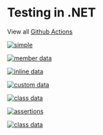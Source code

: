 # Testing in .NET

View all [Github Actions](https://github.com/sergiobarriel/testing-in-dotnet/actions)

[![simple](https://github.com/sergiobarriel/testing-in-dotnet/actions/workflows/simple.yml/badge.svg)](https://github.com/sergiobarriel/testing-in-dotnet/actions/workflows/simple.yml)

[![member data](https://github.com/sergiobarriel/testing-in-dotnet/actions/workflows/member-data.yml/badge.svg)](https://github.com/sergiobarriel/testing-in-dotnet/actions/workflows/member-data.yml)

[![inline data](https://github.com/sergiobarriel/testing-in-dotnet/actions/workflows/inline-data.yml/badge.svg)](https://github.com/sergiobarriel/testing-in-dotnet/actions/workflows/inline-data.yml)

[![custom data](https://github.com/sergiobarriel/testing-in-dotnet/actions/workflows/custom-data.yml/badge.svg)](https://github.com/sergiobarriel/testing-in-dotnet/actions/workflows/custom-data.yml)

[![class data](https://github.com/sergiobarriel/testing-in-dotnet/actions/workflows/class-data.yml/badge.svg)](https://github.com/sergiobarriel/testing-in-dotnet/actions/workflows/class-data.yml)

[![assertions](https://github.com/sergiobarriel/testing-in-dotnet/actions/workflows/assertions.yml/badge.svg)](https://github.com/sergiobarriel/testing-in-dotnet/actions/workflows/assertions.yml)

[![class data](https://github.com/sergiobarriel/testing-in-dotnet/actions/workflows/fixture.yml/badge.svg)](https://github.com/sergiobarriel/testing-in-dotnet/actions/workflows/fixture.yml)
